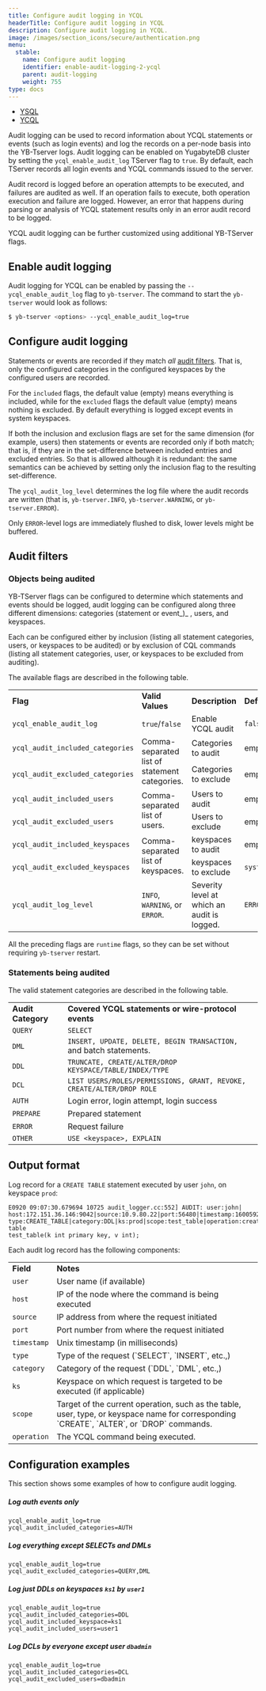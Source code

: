 ```yaml
---
title: Configure audit logging in YCQL
headerTitle: Configure audit logging in YCQL
description: Configure audit logging in YCQL.
image: /images/section_icons/secure/authentication.png
menu:
  stable:
    name: Configure audit logging
    identifier: enable-audit-logging-2-ycql
    parent: audit-logging
    weight: 755
type: docs
---
```


<ul class="nav nav-tabs-alt nav-tabs-yb">
  <li >
    <a href="../audit-logging-ysql/" class="nav-link">
      <i class="icon-postgres" aria-hidden="true"></i>
      YSQL
    </a>
  </li>
  <li >
    <a href="../audit-logging-ycql/" class="nav-link active">
      <i class="icon-cassandra" aria-hidden="true"></i>
      YCQL
    </a>
  </li>
</ul>

Audit logging can be used to record information about YCQL statements or events (such as login events) and log the records on a per-node basis into the YB-Tserver logs. Audit logging can be enabled on YugabyteDB cluster by setting the `ycql_enable_audit_log` TServer flag to `true`. By default, each TServer records all login events and YCQL commands issued to the server.

Audit record is logged before an operation attempts to be executed, and failures are audited as well. If an operation fails to execute, both operation execution and failure are logged. However, an error that happens during parsing or analysis of YCQL statement results only in an error audit record to be logged.

YCQL audit logging can be further customized using additional YB-TServer flags.

## Enable audit logging

Audit logging for YCQL can be enabled by passing the `--ycql_enable_audit_log` flag to `yb-tserver`. The command to start the `yb-tserver` would look as follows:

```sh
$ yb-tserver <options> --ycql_enable_audit_log=true
```

## Configure audit logging

Statements or events are recorded if they match _all_ [audit filters](#audit-filters). That is, only the configured categories in the configured keyspaces by the configured users are recorded.

For the `included` flags, the default value (empty) means everything is included, while for the `excluded` flags the default value (empty) means nothing is excluded. By default everything is logged except events in system keyspaces.

If both the inclusion and exclusion flags are set for the same dimension (for example, users) then statements or events are recorded only if both match; that is, if they are in the set-difference between included entries and excluded entries. So that is allowed although it is redundant: the same semantics can be achieved by setting only the inclusion flag to the resulting set-difference.

The `ycql_audit_log_level` determines the log file where the audit records are written (that is, `yb-tserver.INFO`, `yb-tserver.WARNING`, or `yb-tserver.ERROR`).

Only `ERROR`-level logs are immediately flushed to disk, lower levels might be buffered.

## Audit filters

### Objects being audited

YB-TServer flags can be configured to determine which statements and events should be logged, audit logging can be configured along three different dimensions: categories (statement or event_)_ , users, and keyspaces.

Each can be configured either by inclusion (listing all statement categories, users, or keyspaces to be audited) or by exclusion of CQL commands (listing all statement categories, user, or keyspaces to be excluded from auditing).

The available flags are described in the following table.

<table>
  <tr>
   <td><strong>Flag</strong></td>
   <td><strong>Valid Values</strong></td>
   <td><strong>Description</strong></td>
   <td><strong>Default Value</strong></td>
  </tr>
  <tr>
   <td><code>ycql_enable_audit_log</code></td>
   <td><code>true</code>/<code>false</code></td>
   <td>Enable YCQL audit</td>
   <td><code>false</code></td>
  </tr>
  <tr>
   <td><code>ycql_audit_included_categories</code></td>
   <td rowspan="2" >Comma-separated list of statement categories.</td>
   <td>Categories to audit</td>
   <td>empty</td>
  </tr>
  <tr>
   <td><code>ycql_audit_excluded_categories</code></td>
   <td>Categories to exclude</td>
   <td>empty</td>
  </tr>
  <tr>
   <td><code>ycql_audit_included_users</code></td>
   <td rowspan="2" >Comma-separated list of users.</td>
   <td>Users to audit</td>
   <td>empty</td>
  </tr>
  <tr>
   <td><code>ycql_audit_excluded_users</code></td>
   <td>Users to exclude</td>
   <td>empty</td>
  </tr>
  <tr>
   <td><code>ycql_audit_included_keyspaces</code></td>
   <td rowspan="2" >Comma-separated list of keyspaces.</td>
   <td>keyspaces to audit</td>
   <td>empty</td>
  </tr>
  <tr>
   <td><code>ycql_audit_excluded_keyspaces</code></td>
   <td>keyspaces to exclude</td>
   <td><code>system,system_schema,system_virtual_schema,system_auth</code></td>
  </tr>
  <tr>
   <td><code>ycql_audit_log_level</code></td>
   <td><code>INFO</code>, <code>WARNING</code>, or <code>ERROR</code>.</td>
   <td>Severity level at which an audit is logged.</td>
   <td><code>ERROR</code></td>
  </tr>
</table>

All the preceding flags are `runtime` flags, so they can be set without requiring `yb-tserver` restart.

### Statements being audited

The valid statement categories are described in the following table.

<table>
  <tr>
   <td><strong>Audit Category</strong>
   </td>
   <td><strong>Covered YCQL statements or wire-protocol events</strong>
   </td>
  </tr>
  <tr>
   <td><code>QUERY</code>
   </td>
   <td><code>SELECT</code>
   </td>
  </tr>
  <tr>
   <td><code>DML</code>
   </td>
   <td><code>INSERT, UPDATE, DELETE, BEGIN TRANSACTION, </code>and batch statements.
   </td>
  </tr>
  <tr>
   <td><code>DDL</code>
   </td>
   <td><code>TRUNCATE, CREATE/ALTER/DROP KEYSPACE/TABLE/INDEX/TYPE </code>
   </td>
  </tr>
  <tr>
   <td><code>DCL</code>
   </td>
   <td><code>LIST USERS/ROLES/PERMISSIONS, GRANT, REVOKE, CREATE/ALTER/DROP ROLE</code>
   </td>
  </tr>
  <tr>
   <td><code>AUTH</code>
   </td>
   <td>Login error, login attempt, login success
   </td>
  </tr>
  <tr>
   <td><code>PREPARE</code>
   </td>
   <td>Prepared statement
   </td>
  </tr>
  <tr>
   <td><code>ERROR</code>
   </td>
   <td>Request failure
   </td>
  </tr>
  <tr>
   <td><code>OTHER</code>
   </td>
   <td><code>USE &lt;keyspace>, EXPLAIN</code>
   </td>
  </tr>
</table>

## Output format

Log record for a `CREATE TABLE` statement executed by user `john`, on keyspace `prod`:

```output
E0920 09:07:30.679694 10725 audit_logger.cc:552] AUDIT: user:john|
host:172.151.36.146:9042|source:10.9.80.22|port:56480|timestamp:1600592850679|
type:CREATE_TABLE|category:DDL|ks:prod|scope:test_table|operation:create table
test_table(k int primary key, v int);
```

Each audit log record has the following components:

<table>
  <tr>
   <td><strong>Field</strong>

   </td>
   <td><strong>Notes</strong>

   </td>
  </tr>
  <tr>
   <td><code>user</code></td>
   <td>User name (if available)</td>
  </tr>
  <tr>
   <td><code>host</code>
   </td>
   <td>IP of the node where the command is being executed
   </td>
  </tr>
  <tr>
   <td><code>source</code>
   </td>
   <td>IP address from where the request initiated
   </td>
  </tr>
  <tr>
   <td><code>port</code>
   </td>
   <td>Port number from where the request initiated
   </td>
  </tr>
  <tr>
   <td><code>timestamp</code>
   </td>
   <td>Unix timestamp (in milliseconds)
   </td>
  </tr>
  <tr>
   <td><code>type</code>
   </td>
   <td>Type of the request (`SELECT`, `INSERT`, etc.,)
   </td>
  </tr>
  <tr>
   <td><code>category</code>
   </td>
   <td>Category of the request (`DDL`, `DML`, etc.,)
   </td>
  </tr>
  <tr>
   <td><code>ks</code>
   </td>
   <td>Keyspace on which request is targeted to be executed (if applicable)
   </td>
  </tr>
  <tr>
   <td><code>scope</code>
   </td>
   <td>Target of the current operation, such as the table, user, type, or keyspace name for corresponding `CREATE`, `ALTER`, or `DROP` commands.
   </td>
  </tr>
  <tr>
   <td><code>operation</code>
   </td>
   <td>The YCQL command being executed.
   </td>
  </tr>
</table>

## Configuration examples

This section shows some examples of how to configure audit logging.

##### Log auth events only

```output
ycql_enable_audit_log=true
ycql_audit_included_categories=AUTH
```

##### Log everything except SELECTs and DMLs

```output
ycql_enable_audit_log=true
ycql_audit_excluded_categories=QUERY,DML
```

##### Log just DDLs on keyspaces `ks1` by `user1`

```output
ycql_enable_audit_log=true
ycql_audit_included_categories=DDL
ycql_audit_included_keyspace=ks1
ycql_audit_included_users=user1
```

##### Log DCLs by everyone except user `dbadmin`

```output
ycql_enable_audit_log=true
ycql_audit_included_categories=DCL
ycql_audit_excluded_users=dbadmin
```
